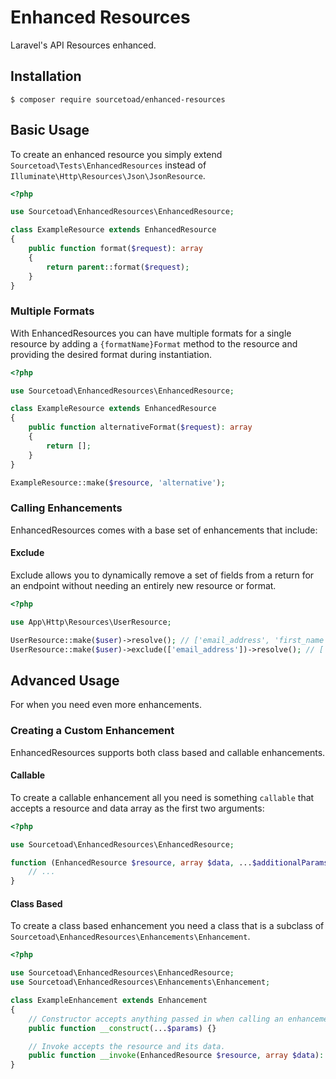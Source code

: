 # Enhanced Resources
Laravel's API Resources enhanced.
## Installation
```
$ composer require sourcetoad/enhanced-resources
```
## Basic Usage
To create an enhanced resource you simply extend `Sourcetoad\Tests\EnhancedResources` instead of `Illuminate\Http\Resources\Json\JsonResource`.

```php
<?php

use Sourcetoad\EnhancedResources\EnhancedResource;

class ExampleResource extends EnhancedResource
{
    public function format($request): array
    {
        return parent::format($request);
    }
}
```

### Multiple Formats
With EnhancedResources you can have multiple formats for a single resource by adding a `{formatName}Format` method to the resource and providing the desired format during instantiation.

```php
<?php

use Sourcetoad\EnhancedResources\EnhancedResource;

class ExampleResource extends EnhancedResource
{
    public function alternativeFormat($request): array
    {
        return [];
    }
}

ExampleResource::make($resource, 'alternative');
```

### Calling Enhancements
EnhancedResources comes with a base set of enhancements that include:

#### Exclude
Exclude allows you to dynamically remove a set of fields from a return for an endpoint without needing an entirely new resource or format.

```php
<?php

use App\Http\Resources\UserResource;

UserResource::make($user)->resolve(); // ['email_address', 'first_name', 'id', 'last_name']
UserResource::make($user)->exclude(['email_address'])->resolve(); // ['first_name', 'id', 'last_name']
```

## Advanced Usage
For when you need even more enhancements.

### Creating a Custom Enhancement
EnhancedResources supports both class based and callable enhancements.

#### Callable
To create a callable enhancement all you need is something `callable` that accepts a resource and data array as the first two arguments:

```php
<?php

use Sourcetoad\EnhancedResources\EnhancedResource;

function (EnhancedResource $resource, array $data, ...$additionalParams): array {
    // ...
}
```

#### Class Based
To create a class based enhancement you need a class that is a subclass of `Sourcetoad\EnhancedResources\Enhancements\Enhancement`.

```php
<?php

use Sourcetoad\EnhancedResources\EnhancedResource;
use Sourcetoad\EnhancedResources\Enhancements\Enhancement;

class ExampleEnhancement extends Enhancement
{
    // Constructor accepts anything passed in when calling an enhancement.
    public function __construct(...$params) {}

    // Invoke accepts the resource and its data.
    public function __invoke(EnhancedResource $resource, array $data): array {}
}
```